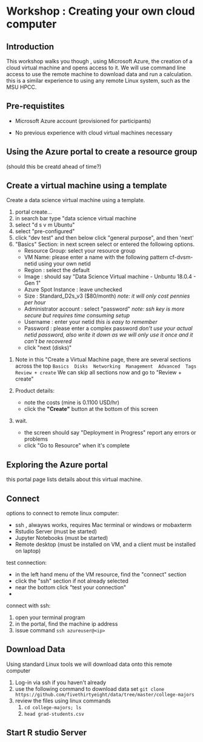 # Workshop : Creating your own cloud computer

## Introduction

This workshop walks you though , using Microsoft Azure, the creation of a cloud virtual machine and opens access to it.  We will use command line access to use the remote machine to download data and run a calculation.   this is a similar experience to using any remote Linux system, such as the MSU HPCC.   

## Pre-requistites

  * Microsoft Azure account (provisioned for participants)
  
  <!--    Participants will have this tested during the first meeting 
        instal the following on your computer : 
    * Remote Desktop software
    * Windows : comes with ensure it's available
    * MacOS : install from app store [Microsoft Remote Desktop](https://apps.apple.com/us/app/microsoft-remote-desktop/id1295203466?mt=12) 
  -->
  * No previous experience with cloud virtual machines necessary


## Using the Azure portal to create a resource group

(should this be creatd ahead of time?)

## Create a virtual machine using a template

Create a data science virtual machine using a template.  

1. portal create...
1. in search bar type "data science virtual machine
1. select "d s v m Ubuntu"
1. select "pre-configured"
1. click "dev test" and then below click "general purpose", and then 'next'
1. "Basics" Section: in next screen select or entered the following options. 
    - Resource Group: select your resource group
    - VM Name: please enter a name with the following pattern cf-dvsm-netid using your own netid
    - Region : select the default
    - Image : should say "Data Science Virtual machine - Unbuntu 18.0.4 - Gen 1"
    - Azure Spot Instance : leave unchecked
    - Size :  Standard_D2s_v3 ($80/month) *note: it will only cost pennies per hour*
    - Administrator account : select "password"  *note: ssh key is more secure but requires time consuming setup*
    - Username : enter your netid *this is easy to remember*
    - Password : please enter a complex password *don't use your actual netid password, also write it down as we will only use it once and it can't be recovered*
    - click "next (disks)"
<!-- 1. "disks" section : use all defaults, simply click 'next...'
1. "Networking" : use all defaults, simply click 'next...'
1. "Advanced"  : use all deafults, simply click 'next...'
1. "Tags:  -->
1. Note in this "Create a Virtual Machine page, there are several sections across the top
    `Basics  Disks  Networking  Management  Advanced  Tags  Review + create`
    We can skip all sections now and go to "Review + create"
1. Product details: 
    - note the costs (mine is 0.1100 USD/hr)
    - click the **"Create"** button at the bottom of this screen
 
1. wait. 
    - the screen should say "Deployment in Progress" report any errors or problems 
    - click "Go to Resource" when it's complete

## Exploring the Azure portal 

this portal page lists details about this virtual machine.   

## Connect

<!-- Notes: DSVM does not have a linux desktop.  see https://docs.microsoft.com/en-us/azure/virtual-machines/linux/use-remote-desktop for details on installing linux to allow remote access.  Requires students to install RDP client and get it working?  Is this even feasible?    -->

options to connect to remote linux computer: 

  * ssh , alwayws works, requires Mac terminal or windows or mobaxterm
  * Rstudio Server (must be started)
  * Jupyter Notebooks (must be started)
  * Remote desktop (must be installed on VM, and a client must be installed on laptop)

test connection: 

  * in the left hand menu of the VM resource, find the "connect" section
  * click the "ssh" section if not already selected
  * near the bottom click "test your connection"
  *  

connect with ssh:

  1. open your terminal program
  1. in the portal, find the machine ip address
  1. issue command `ssh azureuser@<ip>`
  
## Download Data

Using standard Linux tools we will download data onto this remote computer

  1. Log-in via ssh if you haven't already
  1. use the following command to download data set
        `git clone https://github.com/fivethirtyeight/data/tree/master/college-majors`
  1. review the files using linux commands
      1. `cd college-majors; ls`
      1. `head grad-students.csv`
  
## Start R studio Server




